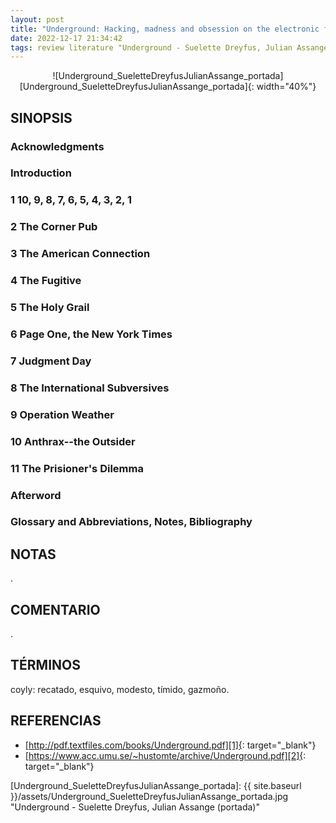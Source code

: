 ```yaml
---
layout: post
title: "Underground: Hacking, madness and obsession on the electronic frontier - Suelette Dreyfus, Julian Assange"
date: 2022-12-17 21:34:42
tags: review literature "Underground - Suelette Dreyfus, Julian Assange" "Underground" "Suelette Dreyfus, Julian Assange" Underground_SueletteDreyfusJulianAssange Underground SueletteDreyfusJulianAssange
---
```



<div style="text-align:center" markdown="1">
![Underground_SueletteDreyfusJulianAssange_portada][Underground_SueletteDreyfusJulianAssange_portada]{: width="40%"}
</div>


## SINOPSIS

### Acknowledgments


### Introduction


### 1 10, 9, 8, 7, 6, 5, 4, 3, 2, 1


### 2 The Corner Pub


### 3 The American Connection


### 4 The Fugitive


### 5 The Holy Grail


### 6 Page One, the New York Times


### 7 Judgment Day


### 8 The International Subversives


### 9 Operation Weather


### 10 Anthrax--the Outsider


### 11 The Prisioner's Dilemma


### Afterword


### Glossary and Abbreviations, Notes, Bibliography



## NOTAS
.



## COMENTARIO
.



## TÉRMINOS
coyly: recatado, esquivo, modesto, tímido, gazmoño.



## REFERENCIAS
* [http://pdf.textfiles.com/books/Underground.pdf][1]{: target="_blank"}
* [https://www.acc.umu.se/~hustomte/archive/Underground.pdf][2]{: target="_blank"}



[1]: http://pdf.textfiles.com/books/Underground.pdf
[2]: https://www.acc.umu.se/~hustomte/archive/Underground.pdf



[Underground_SueletteDreyfusJulianAssange_portada]: {{ site.baseurl }}/assets/Underground_SueletteDreyfusJulianAssange_portada.jpg "Underground - Suelette Dreyfus, Julian Assange (portada)"
